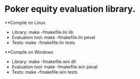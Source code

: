 # Poker equity evaluation library.

**Compile on Linux

 * Library:         make -fmakefile.lin lib
 * Evaluation tool: make -fmakefile.lin peval
 * Tests:           make -fmakefile.lin tests

**Compile on Windows

 * Library:         make -fmakefile.win dll
 * Evaluation tool: make -fmakefile.win peval
 * Tests:           make -fmakefile.win tests
